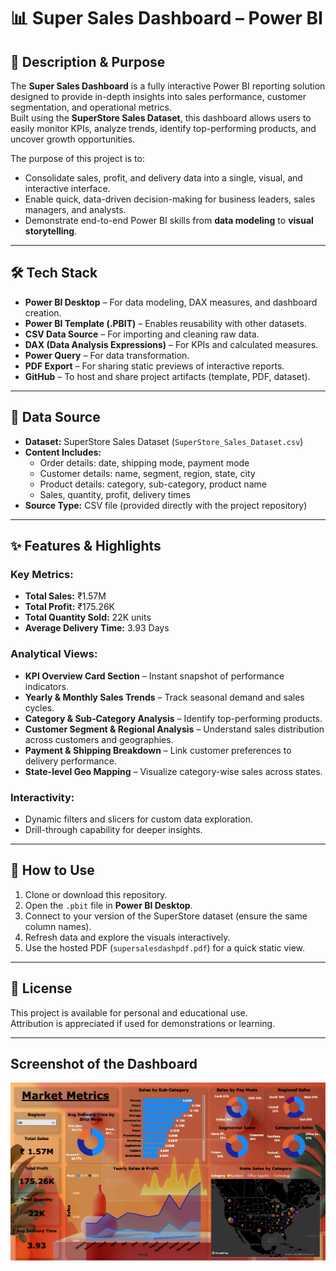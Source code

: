 # 📊 Super Sales Dashboard – Power BI

## 📌 Description & Purpose
The **Super Sales Dashboard** is a fully interactive Power BI reporting solution designed to provide in-depth insights into sales performance, customer segmentation, and operational metrics.  
Built using the **SuperStore Sales Dataset**, this dashboard allows users to easily monitor KPIs, analyze trends, identify top-performing products, and uncover growth opportunities.  

The purpose of this project is to:
- Consolidate sales, profit, and delivery data into a single, visual, and interactive interface.
- Enable quick, data-driven decision-making for business leaders, sales managers, and analysts.
- Demonstrate end-to-end Power BI skills from **data modeling** to **visual storytelling**.

---

## 🛠 Tech Stack
- **Power BI Desktop** – For data modeling, DAX measures, and dashboard creation.
- **Power BI Template (.PBIT)** – Enables reusability with other datasets.
- **CSV Data Source** – For importing and cleaning raw data.
- **DAX (Data Analysis Expressions)** – For KPIs and calculated measures.
- **Power Query** – For data transformation.
- **PDF Export** – For sharing static previews of interactive reports.
- **GitHub** – To host and share project artifacts (template, PDF, dataset).

---

## 📂 Data Source
- **Dataset:** SuperStore Sales Dataset (`SuperStore_Sales_Dataset.csv`)
- **Content Includes:**  
  - Order details: date, shipping mode, payment mode  
  - Customer details: name, segment, region, state, city  
  - Product details: category, sub-category, product name  
  - Sales, quantity, profit, delivery times  
- **Source Type:** CSV file (provided directly with the project repository)

---

## ✨ Features & Highlights
### **Key Metrics:**
- **Total Sales:** ₹1.57M  
- **Total Profit:** ₹175.26K  
- **Total Quantity Sold:** 22K units  
- **Average Delivery Time:** 3.93 Days  

### **Analytical Views:**
- **KPI Overview Card Section** – Instant snapshot of performance indicators.
- **Yearly & Monthly Sales Trends** – Track seasonal demand and sales cycles.
- **Category & Sub‑Category Analysis** – Identify top-performing products.
- **Customer Segment & Regional Analysis** – Understand sales distribution across customers and geographies.
- **Payment & Shipping Breakdown** – Link customer preferences to delivery performance.
- **State-level Geo Mapping** – Visualize category-wise sales across states.

### **Interactivity:**
- Dynamic filters and slicers for custom data exploration.
- Drill-through capability for deeper insights.

---

## 📎 How to Use
1. Clone or download this repository.
2. Open the `.pbit` file in **Power BI Desktop**.
3. Connect to your version of the SuperStore dataset (ensure the same column names).
4. Refresh data and explore the visuals interactively.
5. Use the hosted PDF (`supersalesdashpdf.pdf`) for a quick static view.

---

## 📜 License
This project is available for personal and educational use.  
Attribution is appreciated if used for demonstrations or learning.

---

## Screenshot of the Dashboard
![Super Sales Dashboard Preview](https://github.com/JatinSngr/SuperStore_Sales_Dashboard-PowerBI/raw/main/SalesDash_SHOT.PNG)

